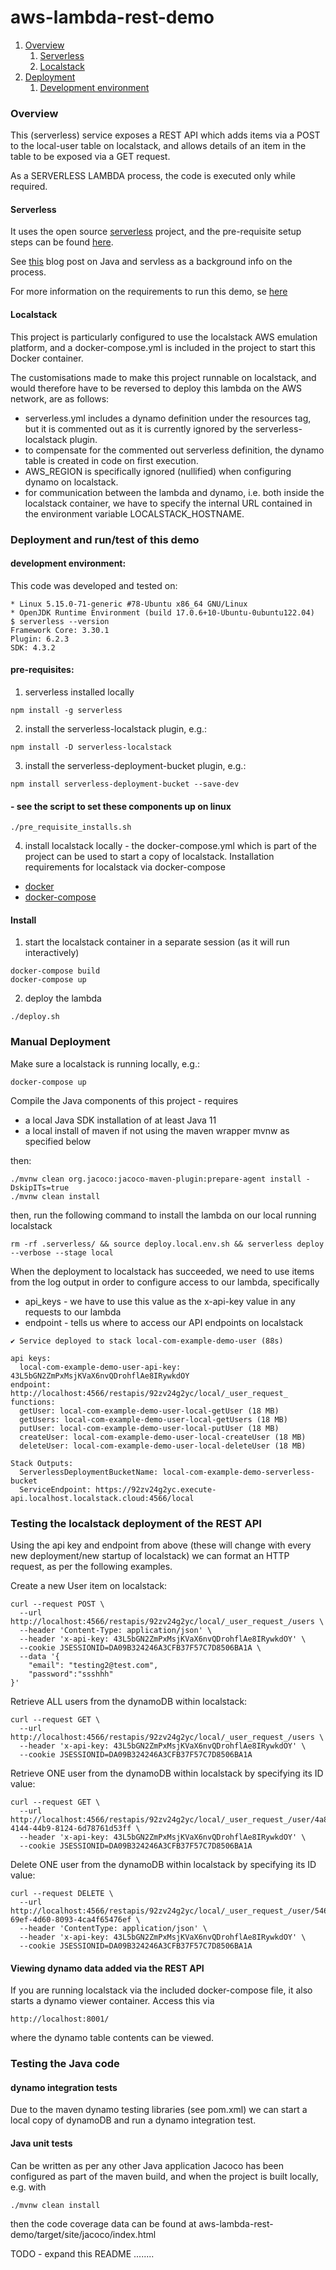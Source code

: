 # aws-lambda-rest-demo

1. [Overview](#overview)
   1. [Serverless](#serverless)
   2. [Localstack](#localstack)
2. [Deployment](#deployment)
   1. [Development environment](#environment) 

### Overview
This (serverless) service exposes a REST API which adds items via a POST to the local-user table on localstack, and allows details of an item in the table to be exposed via a GET request.

As a SERVERLESS LAMBDA process, the code is executed only while required. 

#### Serverless
It uses the open source [serverless](https://serverless.com/framework/docs/) project, and the pre-requisite setup steps can be found [here](https://serverless.com/framework/docs/providers/aws/guide/quick-start/).

See [this](https://serverless.com/blog/how-to-create-a-rest-api-in-java-using-dynamodb-and-serverless/) blog post on Java and servless as a background info on the process.

For more information on the requirements to run this demo, se [here](https://docs.localstack.cloud/user-guide/integrations/serverless-framework/)

#### Localstack

This project is particularly configured to use the localstack AWS emulation platform, and a docker-compose.yml is included in the project to start this Docker container.

The customisations made to make this project runnable on localstack, and would therefore have to be reversed to deploy this lambda on the AWS network, are as follows:

* serverless.yml includes a dynamo definition under the resources tag, but it is commented out as it is currently ignored by the serverless-localstack plugin.
* to compensate for the commented out serverless definition, the dynamo table is created in code on first execution.
* AWS_REGION is specifically ignored (nullified) when configuring dynamo on localstack.
* for communication between the lambda and dynamo, i.e. both inside the localstack container, we have to specify the internal URL contained in the environment variable LOCALSTACK_HOSTNAME. 

### Deployment and run/test of this demo <a name="deployment"></a>
#### development environment: <a name="environment"></a>
This code was developed and tested on:
```agsl
* Linux 5.15.0-71-generic #78-Ubuntu x86_64 GNU/Linux
* OpenJDK Runtime Environment (build 17.0.6+10-Ubuntu-0ubuntu122.04)
$ serverless --version
Framework Core: 3.30.1
Plugin: 6.2.3
SDK: 4.3.2
```
#### pre-requisites: <a name="prerequisites"></a>
1) serverless installed locally
```agsl
npm install -g serverless
``` 
2) install the serverless-localstack plugin, e.g.:
```agsl
npm install -D serverless-localstack
```
3) install the serverless-deployment-bucket plugin, e.g.:
```agsl
npm install serverless-deployment-bucket --save-dev
```
#### - see the script to set these components up on linux
```agsl
./pre_requisite_installs.sh
```
4) install localstack locally - the docker-compose.yml which is part of the project can be used to start a copy of localstack.
   Installation requirements for localstack via docker-compose
* [docker](https://docs.docker.com/get-docker/)
* [docker-compose](https://docs.docker.com/compose/install/)

#### Install

1) start the localstack container in a separate session (as it will run interactively)
```
docker-compose build
docker-compose up
```
2) deploy the lambda
```agsl
./deploy.sh
```

### Manual Deployment
Make sure a localstack is running locally, e.g.:
```agsl
docker-compose up
```

Compile the Java components of this project - requires 
* a local Java SDK installation of at least Java 11
* a local install of maven if not using the maven wrapper mvnw as specified below

then:

```agsl
./mvnw clean org.jacoco:jacoco-maven-plugin:prepare-agent install -DskipITs=true
./mvnw clean install
```

then, run the following command to install the lambda on our local running localstack
```
rm -rf .serverless/ && source deploy.local.env.sh && serverless deploy --verbose --stage local
``` 

When the deployment to localstack has succeeded, we need to use items from the log output in order to configure access to our lambda, specifically
* api_keys - we have to use this value as the x-api-key value in any requests to our lambda
* endpoint - tells us where to access our API endpoints on localstack

```agsl
✔ Service deployed to stack local-com-example-demo-user (88s)

api keys:
  local-com-example-demo-user-api-key: 43L5bGN2ZmPxMsjKVaX6nvQDrohflAe8IRywkdOY
endpoint: http://localhost:4566/restapis/92zv24g2yc/local/_user_request_
functions:
  getUser: local-com-example-demo-user-local-getUser (18 MB)
  getUsers: local-com-example-demo-user-local-getUsers (18 MB)
  putUser: local-com-example-demo-user-local-putUser (18 MB)
  createUser: local-com-example-demo-user-local-createUser (18 MB)
  deleteUser: local-com-example-demo-user-local-deleteUser (18 MB)

Stack Outputs:
  ServerlessDeploymentBucketName: local-com-example-demo-serverless-bucket
  ServiceEndpoint: https://92zv24g2yc.execute-api.localhost.localstack.cloud:4566/local
```
### Testing the localstack deployment of the REST API

Using the api key and endpoint from above (these will change with every new deployment/new startup of localstack) we can format an HTTP request, as per the following examples.

Create a new User item on localstack:
```agsl
curl --request POST \
  --url http://localhost:4566/restapis/92zv24g2yc/local/_user_request_/users \
  --header 'Content-Type: application/json' \
  --header 'x-api-key: 43L5bGN2ZmPxMsjKVaX6nvQDrohflAe8IRywkdOY' \
  --cookie JSESSIONID=DA09B324246A3CFB37F57C7D8506BA1A \
  --data '{
	"email": "testing2@test.com",
	"password":"ssshhh"
}'
```

Retrieve ALL users from the dynamoDB within localstack:
```agsl
curl --request GET \
  --url http://localhost:4566/restapis/92zv24g2yc/local/_user_request_/users \
  --header 'x-api-key: 43L5bGN2ZmPxMsjKVaX6nvQDrohflAe8IRywkdOY' \
  --cookie JSESSIONID=DA09B324246A3CFB37F57C7D8506BA1A
```

Retrieve ONE user from the dynamoDB within localstack by specifying its ID value:
```agsl
curl --request GET \
  --url http://localhost:4566/restapis/92zv24g2yc/local/_user_request_/user/4a808eff-4144-44b9-8124-6d78761d53ff \
  --header 'x-api-key: 43L5bGN2ZmPxMsjKVaX6nvQDrohflAe8IRywkdOY' \
  --cookie JSESSIONID=DA09B324246A3CFB37F57C7D8506BA1A
```
Delete ONE user from the dynamoDB within localstack by specifying its ID value:
```agsl
curl --request DELETE \
  --url http://localhost:4566/restapis/92zv24g2yc/local/_user_request_/user/546527e4-69ef-4d60-8093-4ca4f65476ef \
  --header 'ContentType: application/json' \
  --header 'x-api-key: 43L5bGN2ZmPxMsjKVaX6nvQDrohflAe8IRywkdOY' \
  --cookie JSESSIONID=DA09B324246A3CFB37F57C7D8506BA1A
```
#### Viewing dynamo data added via the REST API
If you are running localstack via the included docker-compose file, it also starts a dynamo viewer container. Access this via
```agsl
http://localhost:8001/
```
where the dynamo table contents can be viewed.

### Testing the Java code

#### dynamo integration tests
Due to the maven dynamo testing libraries (see pom.xml) we can start a local copy of dynamoDB and run a dynamo integration test.

#### Java unit tests 
Can be written as per any other Java application
Jacoco has been configured as part of the maven build, and when the project is built locally, e.g. with
```agsl
./mvnw clean install
```
then the code coverage data can be found at aws-lambda-rest-demo/target/site/jacoco/index.html

TODO - expand this README ........
